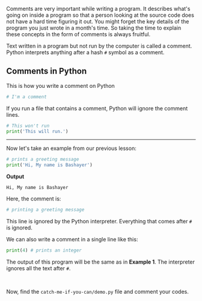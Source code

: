 ﻿
Comments are very important while writing a program. It describes what's going on inside a program so that a person looking at the source code does not have a hard time figuring it out. You might forget the key details of the program you just wrote in a month's time. So taking the time to explain these concepts in the form of comments is always fruitful.

Text written in a program but not run by the computer is called a comment. Python interprets anything after a hash `#` symbol as a comment.

## Comments in Python

This is how you write a comment on Python
```python
# I'm a comment
```
If you run a file that contains a comment, Python will ignore the comment lines.

```python
# This won't run
print('This will run.')  
```
---

Now let's take an example from our previous lesson:
```python
# prints a greeting message
print('Hi, My name is Bashayer')
```

**Output**
```
Hi, My name is Bashayer
```
Here, the comment is:

```python
# printing a greeting message
```
This line is ignored by the Python interpreter. Everything that comes after  `#`  is ignored. 

We can also write a comment in a single line like this:
```python
print(4) # prints an integer
```
The output of this program will be the same as in **Example 1**. The interpreter ignores all the text after `#`.

<br>

Now, find the `catch-me-if-you-can/demo.py` file and comment your codes.